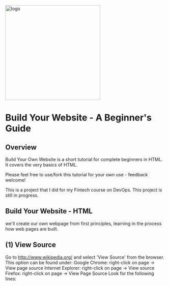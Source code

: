 
<img width="298" alt="logo" src="https://user-images.githubusercontent.com/84313183/124277605-cb19f800-db77-11eb-9bfd-a25dcba0cd3d.png">

# Build Your Website - A Beginner's Guide


## Overview
Build Your Own Website is a short tutorial for complete beginners in HTML. It covers the very basics of HTML.

Please feel free to use/fork this tutorial for your own use - feedback welcome!

This is a project that I did for my Fintech course on DevOps. This project is still in progress.  

## Build Your Website - HTML

we'll create our own webpage from first principles, learning in the process how web pages are built.

## (1) View Source
Go to http://www.wikipedia.org/ and select 'View Source' from the browser. This option can be found under:
Google Chrome: right-click on page -> View page source
Internet Explorer: right-click on page -> View source
Firefox: right-click on page -> View Page Source
Look for the following lines:
<title ...
We can see that a webpage is defined by lots of text instructions - this is HTML
       
## (2) Example HTML
We're going to start with a basic webpage.

Open up a text editor:

Notepad (Windows)
Enter the following text  
   <img width="600" alt="html" src="https://user-images.githubusercontent.com/84313183/124280066-d3276700-db7a-11eb-90bb-dbeba2794873.png">
   

Save this file as index.html on your computer, and then double-click on the file from within the file explorer to launch your web browser and view the file.
The browser will display a blank page, because at the moment, although our web page contains some text, it does not contain any displayable text, only markup.

## (3) Title
We'll now change the title of the page so that the browser displays the page title in the system menu.

Back in the text editor, change the text to look like this:
       
<img width="643" alt="title" src="https://user-images.githubusercontent.com/84313183/124281074-f1419700-db7b-11eb-9efe-c870bdaebcc1.png">  
       
Save the file, and refresh the page in your browser. You should see that the page title (in the tab, or in the system menu) now says 'xxxx'.
             
## (4) Heading
We'll now add a heading, making some text appear in the page.

Back in the text editor, change the text to look like this:

<img width="637" alt="heading" src="https://user-images.githubusercontent.com/84313183/124281400-41b8f480-db7c-11eb-960f-3bc69aa1ef91.png">

Save the file, and refresh the page in your browser. You should see that the page now displays a heading (in bold).

## (5) Basic styles
We'll now change the styles for the page to make the image display a bit nicer.

Back in the text editor, we add the CSS link to beautify the page in CSS.

<link rel="stylesheet" href="styles.css">
   
Save the file, and refresh the page in your browser. You should see that the image is smaller and fits on the page.

## (6) Navigation Bar
We'll now add a navigation bar to the page, Home page & Contact page.

Back in the text editor, change the text to look like this:

<img width="231" alt="NAV" src="https://user-images.githubusercontent.com/84313183/124287578-c3138580-db82-11eb-978a-82ccca5315a8.png">

That includes creating a division class and list to link the pages.

## (7) Hyperlinks
We'll now add a hyperlink to the page, linking to another (external) web page.

Back in the text editor, change the text to look like this:

<img width="710" alt="hyperlink" src="https://user-images.githubusercontent.com/84313183/124296534-aaa86880-db8c-11eb-8e50-037baf091dc0.png">


## (8) What have we learnt?
We have looked a the HTML 'source code' used to tell web browsers how to display a page.

We have built up a web page step-by-step, adding:

title
heading
text and image
styles
Navigation Bar




 
   
  
